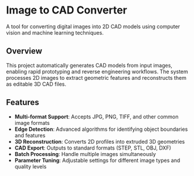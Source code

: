 # Image to CAD Converter

A tool for converting digital images into 2D CAD models using computer vision and machine learning techniques.

## Overview

This project automatically generates CAD models from input images, enabling rapid prototyping and reverse engineering workflows. The system processes 2D images to extract geometric features and reconstructs them as editable 3D CAD files.

## Features

- **Multi-format Support**: Accepts JPG, PNG, TIFF, and other common image formats
- **Edge Detection**: Advanced algorithms for identifying object boundaries and features
- **3D Reconstruction**: Converts 2D profiles into extruded 3D geometries
- **CAD Export**: Outputs to standard formats (STEP, STL, OBJ, DXF)
- **Batch Processing**: Handle multiple images simultaneously
- **Parameter Tuning**: Adjustable settings for different image types and quality levels
